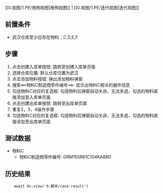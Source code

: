 [[0.视图/1.PE/用例视图|用例视图]] | [[0.视图/1.PE/迭代视图|迭代视图]]

## 前置条件

- 武汉仓库至少应存在物料：C,D,E,F

## 步骤

1. 点击创建入库单按钮: 跳转至创建入库单页面
2. 选择仓库位置: 默认仓库位置为武汉
3. 点击添加物料按钮: 弹出添加物料弹窗
4. 搜索<==物料C制造商零件编号==>: 显示出物料C相关的器件信息
5. 勾选物料C对应的复选框: 勾选物料后弹窗自动关闭，无法多选，勾选的物料直接添加至入库单页面
6. 点击创建出库单按钮: 跳转至出库单页面
7. 重复2，3，4操作步骤
8. 勾选物料C对应的复选框: 勾选物料后弹窗自动关闭，无法多选，勾选的物料直接添加至出库单页面

## 测试数据

- 物料C
	- 物料C制造商零件编号: GRM155R61C104KA88D

## 历史结果

```dataviewjs
    await dv.view('9.脚本/case-result')
```
